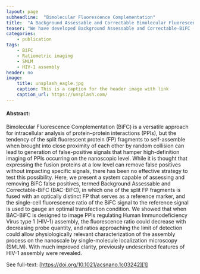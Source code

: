 ```yaml
---
layout: page
subheadline:  "Bimolecular Fluorescence Complementation"
title:  "A Background Assessable and Correctable Bimolecular Fluorescence Complementation System for Nanoscopic Single-Molecule Imaging of Intracellular Protein–Protein Interactions"
teaser: "We have developed Background Assessable and Correctable-BiFC (BAC-BiFC) that enables physiologically relevant characterization of specific PPIs at the nanoscopic level not attainable by conventional BiFC."
categories:
    - publication
tags:
    - BiFC
    - Ratiometric imaging
    - SMLM
    - HIV-1 assembly
header: no
image:
    title: unsplash_eagle.jpg
    caption: This is a caption for the header image with link
    caption_url: https://unsplash.com/
---
```



#### Abstract:

Bimolecular Fluorescence Complementation (BiFC) is a versatile approach for intracellular analysis of protein–protein interactions (PPIs), but the tendency of the split fluorescent protein (FP) fragments to self-assemble when brought into close proximity of each other by random collision can lead to generation of false-positive signals that hamper high-definition imaging of PPIs occurring on the nanoscopic level. While it is thought that expressing the fusion proteins at a low level can remove false positives without impacting specific signals, there has been no effective strategy to test this possibility. Here, we present a system capable of assessing and removing BiFC false positives, termed Background Assessable and Correctable-BiFC (BAC-BiFC), in which one of the split FP fragments is fused with an optically distinct FP that serves as a reference marker, and the single-cell fluorescence ratio of the BiFC signal to the reference signal is used to gauge an optimal transfection condition. We showed that when BAC-BiFC is designed to image PPIs regulating Human Immunodeficiency Virus type 1 (HIV-1) assembly, the fluorescence ratio could decrease with decreasing probe quantity, and ratios approaching the limit of detection could allow physiologically relevant characterization of the assembly process on the nanoscale by single-molecule localization microscopy (SMLM). With much improved clarity, previously undescribed features of HIV-1 assembly were revealed.

See full-text: [https://doi.org/10.1021/acsnano.1c03242][1]

 [1]: https://doi.org/10.1021/acsnano.1c03242